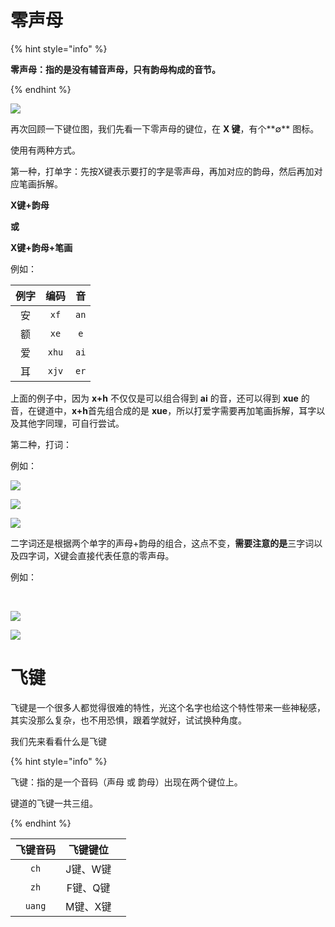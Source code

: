 # 零声母

{% hint style="info" %}

**零声母：指的是没有辅音声母，只有韵母构成的音节。**

{% endhint %}

![](D:\GithubProject\xkjd6-rime\.gitbook\assets\xkjd-qwerty.png)

再次回顾一下键位图，我们先看一下零声母的键位，在 **X 键**，有个**∅** 图标。

使用有两种方式。

第一种，打单字：先按X键表示要打的字是零声母，再加对应的韵母，然后再加对应笔画拆解。

**X键+韵母**

**或**

**X键+韵母+笔画**

例如：

| 例字 | 编码  |  音  |
| :--: | :---: | :--: |
|  安  | `xf`  | `an` |
|  额  | `xe`  | `e`  |
|  爱  | `xhu` | `ai` |
|  耳  | `xjv` | `er` |

上面的例子中，因为 **x+h** 不仅仅是可以组合得到 **ai** 的音，还可以得到 **xue** 的音，在键道中，**x+h**首先组合成的是 **xue**，所以打爱字需要再加笔画拆解，耳字以及其他字同理，可自行尝试。



第二种，打词：

例如：

![](D:\GithubProject\xkjd6-rime\.gitbook\assets\Example14.png)

![](D:\GithubProject\xkjd6-rime\.gitbook\assets\Example15.png)

![](D:\GithubProject\xkjd6-rime\.gitbook\assets\Example16.png)

二字词还是根据两个单字的声母+韵母的组合，这点不变，**需要注意的是**三字词以及四字词，X键会直接代表任意的零声母。

例如：

​	

![](D:\GithubProject\xkjd6-rime\.gitbook\assets\Example17.png)



![](D:\GithubProject\xkjd6-rime\.gitbook\assets\Example18.png)





# 飞键

飞键是一个很多人都觉得很难的特性，光这个名字也给这个特性带来一些神秘感，其实没那么复杂，也不用恐惧，跟着学就好，试试换种角度。

我们先来看看什么是飞键

{% hint style="info" %}

飞键：指的是一个音码（声母 或 韵母）出现在两个键位上。

键道的飞键一共三组。

{% endhint %}

| 飞键音码 | 飞键键位 |      |
| :------: | :------: | :--: |
|   `ch`   | J键、W键 |      |
|   `zh`   | F键、Q键 |      |
|  `uang`  | M键、X键 |      |

